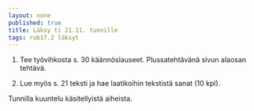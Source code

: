```yaml
---
layout: none
published: true
title: Läksy ti 21.11. tunnille
tags: rub17.2 läksyt
---
```

1. Tee työvihkosta s. 30 käännöslauseet. Plussatehtävänä sivun alaosan tehtävä.

2. Lue myös s. 21 teksti ja hae laatikoihin tekstistä sanat (10 kpl).

Tunnilla kuuntelu käsitellyistä aiheista.